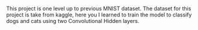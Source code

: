 This project is one level up to previous MNIST dataset. 
The dataset for this project is take from kaggle, here you I learned to train the model to classify dogs and cats using two Convolutional Hidden layers.
